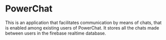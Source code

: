 # PowerChat

This is an application that facilitates communication by means of chats, that is enabled among existing users of PowerChat. It stores all the chats made between users in the firebase realtime database.
